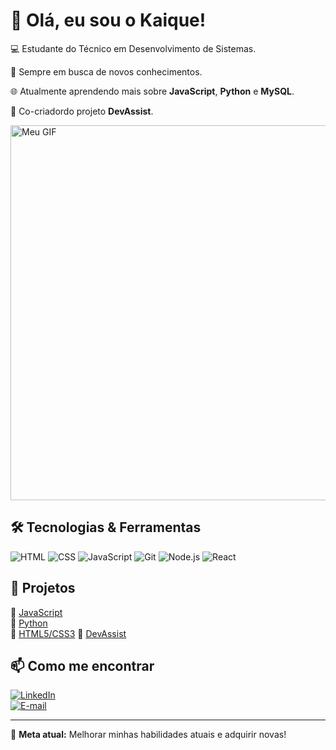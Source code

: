 # 👋 Olá, eu sou o Kaique!

<p>💻 Estudante do Técnico em Desenvolvimento de Sistemas.</p>
<p>🎯 Sempre em busca de novos conhecimentos.</p>
<p>🌐 Atualmente aprendendo mais sobre <b>JavaScript</b>,  <b>Python</b> e <b>MySQL</b>.</p>
<p>👥 Co-criadordo projeto <b>DevAssist</b>.</p>

<img src="https://media.tenor.com/g3y2q5VQxvAAAAAM/cat-computer.gif" alt="Meu GIF" width="600">

## 🛠 Tecnologias & Ferramentas

![HTML](https://img.shields.io/badge/HTML5-E34F26?style=for-the-badge&logo=html5&logoColor=white)
![CSS](https://img.shields.io/badge/CSS3-1572B6?style=for-the-badge&logo=css3&logoColor=white)
![JavaScript](https://img.shields.io/badge/JavaScript-F7DF1E?style=for-the-badge&logo=javascript&logoColor=black)
![Git](https://img.shields.io/badge/Git-F05032?style=for-the-badge&logo=git&logoColor=white)
![Node.js](https://img.shields.io/badge/Node.js-339933?style=for-the-badge&logo=node.js&logoColor=white)
![React](https://img.shields.io/badge/React-61DAFB?style=for-the-badge&logo=react&logoColor=black)

## 📌 Projetos

🔹 [JavaScript](https://github.com/Kaique-Lacerda/JAVA_SCIRPT)  
🔹 [Python](https://github.com/Kaique-Lacerda/python)  
🔹 [HTML5/CSS3](https://github.com/Kaique-Lacerda/html5-css3)
🔹 [DevAssist](https://github.com/Lucas-dirbal/devAssist)

## 📫 Como me encontrar

[![LinkedIn](https://img.shields.io/badge/LinkedIn-0077B5?style=for-the-badge&logo=linkedin&logoColor=white)](https://www.linkedin.com/feed/?trk=guest_homepage-basic_google-one-tap-submit)  
[![E-mail](https://img.shields.io/badge/Email-D14836?style=for-the-badge&logo=gmail&logoColor=white)](mailto:kaiqueglacerda@outlook.com)

---


🚀 **Meta atual:** Melhorar minhas habilidades atuais e adquirir novas!

